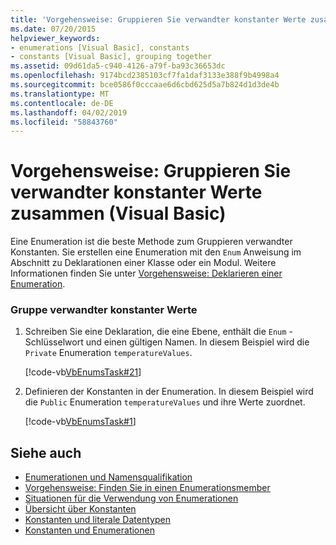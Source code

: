 ```yaml
---
title: 'Vorgehensweise: Gruppieren Sie verwandter konstanter Werte zusammen (Visual Basic)'
ms.date: 07/20/2015
helpviewer_keywords:
- enumerations [Visual Basic], constants
- constants [Visual Basic], grouping together
ms.assetid: 09d61da5-c940-4126-a79f-ba93c36653dc
ms.openlocfilehash: 9174bcd2385103cf7fa1daf3133e388f9b4998a4
ms.sourcegitcommit: bce0586f0cccaae6d6cbd625d5a7b824d1d3de4b
ms.translationtype: MT
ms.contentlocale: de-DE
ms.lasthandoff: 04/02/2019
ms.locfileid: "58843760"
---
```

# <a name="how-to-group-related-constant-values-together-visual-basic"></a>Vorgehensweise: Gruppieren Sie verwandter konstanter Werte zusammen (Visual Basic)
Eine Enumeration ist die beste Methode zum Gruppieren verwandter Konstanten. Sie erstellen eine Enumeration mit den `Enum` Anweisung im Abschnitt zu Deklarationen einer Klasse oder ein Modul. Weitere Informationen finden Sie unter [Vorgehensweise: Deklarieren einer Enumeration](../../../../visual-basic/programming-guide/language-features/constants-enums/how-to-declare-enumerations.md).  
  
### <a name="to-group-related-constant-values"></a>Gruppe verwandter konstanter Werte  
  
1.  Schreiben Sie eine Deklaration, die eine Ebene, enthält die `Enum` -Schlüsselwort und einen gültigen Namen. In diesem Beispiel wird die `Private` Enumeration `temperatureValues`.  
  
     [!code-vb[VbEnumsTask#21](~/samples/snippets/visualbasic/VS_Snippets_VBCSharp/VbEnumsTask/VB/Class2.vb#21)]  
  
2.  Definieren der Konstanten in der Enumeration. In diesem Beispiel wird die `Public` Enumeration `temperatureValues` und ihre Werte zuordnet.  
  
     [!code-vb[VbEnumsTask#1](~/samples/snippets/visualbasic/VS_Snippets_VBCSharp/VbEnumsTask/VB/Class2.vb#1)]  
  
## <a name="see-also"></a>Siehe auch

- [Enumerationen und Namensqualifikation](../../../../visual-basic/programming-guide/language-features/constants-enums/enumerations-and-name-qualification.md)
- [Vorgehensweise: Finden Sie in einen Enumerationsmember](../../../../visual-basic/programming-guide/language-features/constants-enums/how-to-refer-to-an-enumeration-member.md)
- [Situationen für die Verwendung von Enumerationen](../../../../visual-basic/programming-guide/language-features/constants-enums/when-to-use-an-enumeration.md)
- [Übersicht über Konstanten](../../../../visual-basic/programming-guide/language-features/constants-enums/constants-overview.md)
- [Konstanten und literale Datentypen](../../../../visual-basic/programming-guide/language-features/constants-enums/constant-and-literal-data-types.md)
- [Konstanten und Enumerationen](../../../../visual-basic/language-reference/constants-and-enumerations.md)
